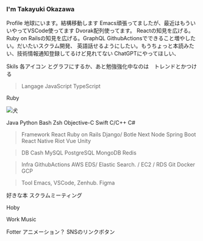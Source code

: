 ### I'm Takayuki Okazawa

Profile
地球にいます。結構移動します
Emacs頑張ってましたが、最近はもういいやってVSCode使ってます
Dvorak配列使ってます。
Reactの知見を広げる。Ruby on Railsの知見を広げる。GraphQL
GithubActionsでできること増やしたい。だいたいスクラム開発、
英語話せるようにしたい。もうちょっと本読みたい、技術情報通知登録してるけど見れてない
ChatGPTにやってほしい、

Skils
各アイコン とグラフにするか、あと勉強強化中なのは　トレンドとかつける
>Langage
JavaScript
TypeScript


Ruby
![]()

<img src="https://www.iconfinder.com/icons/3069735/circle_programming_rails_round_icon_ruby_ruby_rails_icon" alt="犬" title="画像タイトル">

Java
Python
Bash
Zsh
Objective-C
Swift
C/C++
C#

>Framework
React
Ruby on Rails
Django/ Botle
Next
Node
Spring Boot
React Native
Riot
Vue
Unity

>DB Cash
MySQL
PostgreSQL
MongoDB
Redis

>Infra
GithubActions
AWS        EDS/ Elastic Search. / EC2 / RDS
Git
Docker
GCP

>Tool
Emacs, VSCode, Zenhub. Figma

好きな本
スクラムミーティング

Hoby

Work Music

Fotter
アニメーション？
SNSのリンクボタン
